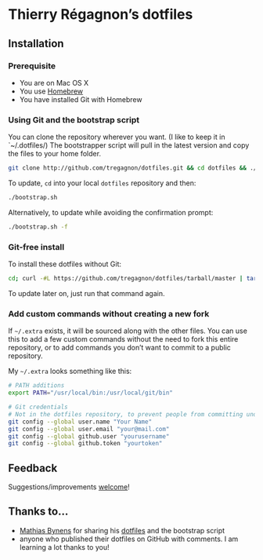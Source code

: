 # Thierry Régagnon’s dotfiles

## Installation

### Prerequisite

* You are on Mac OS X
* You use [Homebrew](http://brew.sh/)
* You have installed Git with Homebrew

### Using Git and the bootstrap script

You can clone the repository wherever you want. (I like to keep it in `~/.dotfiles/) The bootstrapper script will pull in the latest version and copy the files to your home folder.

```bash
git clone http://github.com/tregagnon/dotfiles.git && cd dotfiles && ./bootstrap.sh
```

To update, `cd` into your local `dotfiles` repository and then:

```bash
./bootstrap.sh
```

Alternatively, to update while avoiding the confirmation prompt:

```bash
./bootstrap.sh -f
```

### Git-free install

To install these dotfiles without Git:

```bash
cd; curl -#L https://github.com/tregagnon/dotfiles/tarball/master | tar -xzv --strip-components 1 --exclude={README.md,bootstrap.sh}
```

To update later on, just run that command again.

### Add custom commands without creating a new fork

If `~/.extra` exists, it will be sourced along with the other files. You can use this to add a few custom commands without the need to fork this entire repository, or to add commands you don’t want to commit to a public repository.

My `~/.extra` looks something like this:

```bash
# PATH additions
export PATH="/usr/local/bin:/usr/local/git/bin"

# Git credentials
# Not in the dotfiles repository, to prevent people from committing under my name
git config --global user.name "Your Name"
git config --global user.email "your@mail.com"
git config --global github.user "yourusername"
git config --global github.token "yourtoken"
```

## Feedback

Suggestions/improvements
[welcome](https://github.com/tregagnon/dotfiles/issues)!

## Thanks to…

* [Mathias Bynens](http://mathiasbynens.be/) for sharing his [dotfiles](https://github.com/mathiasbynens/dotfiles) and the bootstrap script
* anyone who published their dotfiles on GitHub with comments. I am learning a lot thanks to you!
